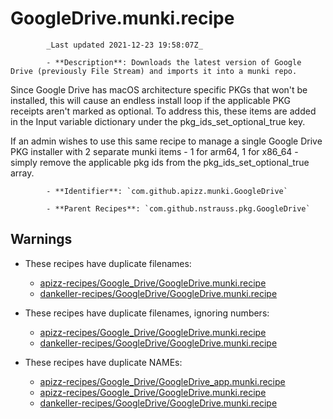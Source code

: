 # GoogleDrive.munki.recipe

            _Last updated 2021-12-23 19:58:07Z_

            - **Description**: Downloads the latest version of Google Drive (previously File Stream) and imports it into a munki repo.

Since Google Drive has macOS architecture specific PKGs that won't be installed, this will cause an endless install loop if the applicable PKG receipts aren't marked as optional. To address this, these items are added in the Input variable dictionary under the pkg_ids_set_optional_true key.

If an admin wishes to use this same recipe to manage a single Google Drive PKG installer with 2 separate munki items - 1 for arm64, 1 for x86_64 - simply remove the applicable pkg ids from the pkg_ids_set_optional_true array.

            - **Identifier**: `com.github.apizz.munki.GoogleDrive`

            - **Parent Recipes**: `com.github.nstrauss.pkg.GoogleDrive`

## Warnings

- These recipes have duplicate filenames:
    - [apizz-recipes/Google_Drive/GoogleDrive.munki.recipe](/autopkg-dupe-tracker/apizz-recipes/Google_Drive/GoogleDrive.munki.recipe)
    - [dankeller-recipes/GoogleDrive/GoogleDrive.munki.recipe](/autopkg-dupe-tracker/dankeller-recipes/GoogleDrive/GoogleDrive.munki.recipe)

- These recipes have duplicate filenames, ignoring numbers:
    - [apizz-recipes/Google_Drive/GoogleDrive.munki.recipe](/autopkg-dupe-tracker/apizz-recipes/Google_Drive/GoogleDrive.munki.recipe)
    - [dankeller-recipes/GoogleDrive/GoogleDrive.munki.recipe](/autopkg-dupe-tracker/dankeller-recipes/GoogleDrive/GoogleDrive.munki.recipe)

- These recipes have duplicate NAMEs:
    - [apizz-recipes/Google_Drive/GoogleDrive_app.munki.recipe](/autopkg-dupe-tracker/apizz-recipes/Google_Drive/GoogleDrive_app.munki.recipe)
    - [apizz-recipes/Google_Drive/GoogleDrive.munki.recipe](/autopkg-dupe-tracker/apizz-recipes/Google_Drive/GoogleDrive.munki.recipe)
    - [dankeller-recipes/GoogleDrive/GoogleDrive.munki.recipe](/autopkg-dupe-tracker/dankeller-recipes/GoogleDrive/GoogleDrive.munki.recipe)